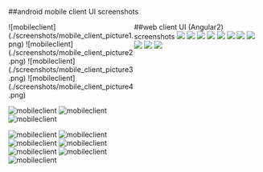 ##android mobile client UI screenshots
<div style="float:left; width:250px" markdown="1">
![mobileclient](./screenshots/mobile_client_picture1.png)
![mobileclient](./screenshots/mobile_client_picture2.png)
![mobileclient](./screenshots/mobile_client_picture3.png)
![mobileclient](./screenshots/mobile_client_picture4.png)

![mobileclient](./screenshots/mobile_client_picture5.png)
![mobileclient](./screenshots/mobile_client_picture6.png)
![mobileclient](./screenshots/mobile_client_picture7.png)

![mobileclient](./screenshots/mobile_client_picture8.png)
![mobileclient](./screenshots/mobile_client_picture9.png)
![mobileclient](./screenshots/mobile_client_picture10.png)
![mobileclient](./screenshots/mobile_client_picture11.png)
![mobileclient](./screenshots/mobile_client_picture12.png)
![mobileclient](./screenshots/mobile_client_picture13.png)
![mobileclient](./screenshots/mobile_client_picture14.png)
</div>

##web client UI (Angular2) screenshots
![](./screenshots/web_client_picture1.png)
![](./screenshots/web_client_picture2.png)
![](./screenshots/web_client_picture3.png)
![](./screenshots/web_client_picture4.png)
![](./screenshots/web_client_picture5.png)
![](./screenshots/web_client_picture6.png)
![](./screenshots/web_client_picture7.png)
![](./screenshots/web_client_picture8.png)
![](./screenshots/web_client_picture9.png)
![](./screenshots/web_client_picture10.png)
![](./screenshots/web_client_picture11.png)
